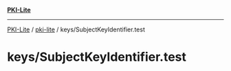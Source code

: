 [**PKI-Lite**](../../../README.md)

---

[PKI-Lite](../../../README.md) / [pki-lite](../../README.md) / keys/SubjectKeyIdentifier.test

# keys/SubjectKeyIdentifier.test
